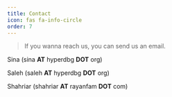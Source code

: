 ```yaml
---
title: Contact
icon: fas fa-info-circle
order: 7
---
```


> If you wanna reach us, you can send us an email.

Sina (sina **AT** hyperdbg **DOT** org)

Saleh (saleh **AT** hyperdbg **DOT** org)

Shahriar (shahriar **AT** rayanfam **DOT** com)
